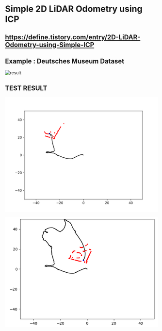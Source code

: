 # Simple 2D LiDAR Odometry using ICP

## https://define.tistory.com/entry/2D-LiDAR-Odometry-using-Simple-ICP

## Example : Deutsches Museum Dataset

![result](https://user-images.githubusercontent.com/38591115/131035413-87ea1f84-cdfe-4247-a838-bd3b5607e0fb.gif)

## TEST RESULT
![2010](./imgs/2010.png)

![lidar_result](./imgs/lidar.png)

